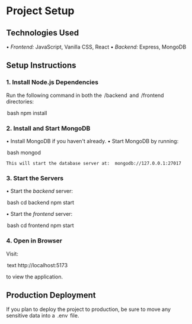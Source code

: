 # Project Setup

## Technologies Used
•⁠  ⁠*Frontend:* JavaScript, Vanilla CSS, React
•⁠  ⁠*Backend:* Express, MongoDB

## Setup Instructions

### 1. Install Node.js Dependencies
Run the following command in both the ⁠ /backend ⁠ and ⁠ /frontend ⁠ directories:

⁠ bash
npm install
 ⁠

### 2. Install and Start MongoDB
•⁠  ⁠Install MongoDB if you haven't already.
•⁠  ⁠Start MongoDB by running:

⁠ bash
mongod
 ⁠

	⁠This will start the database server at: ⁠ mongodb://127.0.0.1:27017 ⁠

### 3. Start the Servers
•⁠  ⁠Start the *backend* server:

⁠ bash
cd backend
npm start
 ⁠

•⁠  ⁠Start the *frontend* server:

⁠ bash
cd frontend
npm start
 ⁠

### 4. Open in Browser
Visit:

⁠ text
http://localhost:5173
 ⁠

to view the application.

## Production Deployment

If you plan to deploy the project to production, be sure to move any sensitive data into a ⁠ .env ⁠ file.

